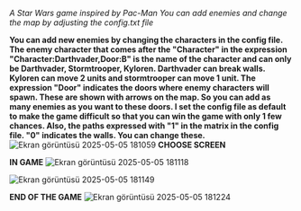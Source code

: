 *A Star Wars game inspired by Pac-Man You can add enemies and change the map by adjusting the config.txt file*

**You can add new enemies by changing the characters in the config file. The enemy character that comes after the "Character" in the expression "Character:Darthvader,Door:B" is the name of the character and can only be Darthvader, Stormtrooper, Kyloren. Darthvader can break walls. Kyloren can move 2 units and stormtrooper can move 1 unit. The expression "Door" indicates the doors where enemy characters will spawn. These are shown with arrows on the map. So you can add as many enemies as you want to these doors. I set the config file as default to make the game difficult so that you can win the game with only 1 few chances. Also, the paths expressed with "1" in the matrix in the config file. "0" indicates the walls. You can change these.**![Ekran görüntüsü 2025-05-05 181059](https://github.com/user-attachments/assets/8a8f6b68-046f-46cc-a259-d8de96b76c00)
**CHOOSE SCREEN**


**IN GAME**
![Ekran görüntüsü 2025-05-05 181118](https://github.com/user-attachments/assets/249ae57d-fe13-40ce-8c78-0412afb95f29)

![Ekran görüntüsü 2025-05-05 181149](https://github.com/user-attachments/assets/45a5d156-571a-4c3f-9a88-1e7573d86bd0)

**END OF THE GAME**
![Ekran görüntüsü 2025-05-05 181224](https://github.com/user-attachments/assets/77006dc8-6359-48dc-b4ae-1c3bdcdc4ab0)
